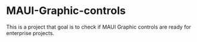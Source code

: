 # MAUI-Graphic-controls
This is a project that goal is to check if MAUI Graphic controls are ready for enterprise projects.
